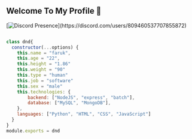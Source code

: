 ## Welcome To My Profile 👋

[![Discord Presence](https://lanyard-profile-readme.vercel.app/api/809460537707855872?theme=light&bg=809ecf&animated=false&hideDiscrim=true&borderRadius=30px&idleMessage=Probably%20doing%20something%20else...)](https://discord.com/users/809460537707855872)

```js

class dnd{
  constructor(...options) {
    this.name = "faruk",
    this.age = "22",
    this.height = "1.86"
    this.weight = "90"
    this.type = "human"
    this.job = "software"
    this.sex = "male"
    this.technologies: {
        backend: ["NodeJS", "express", "batch"],
        database: ["MySQL", "MongoDB"],
    },
    languages: ["Python", "HTML", "CSS", "JavaScript"]
  }
}
module.exports = dnd
```
